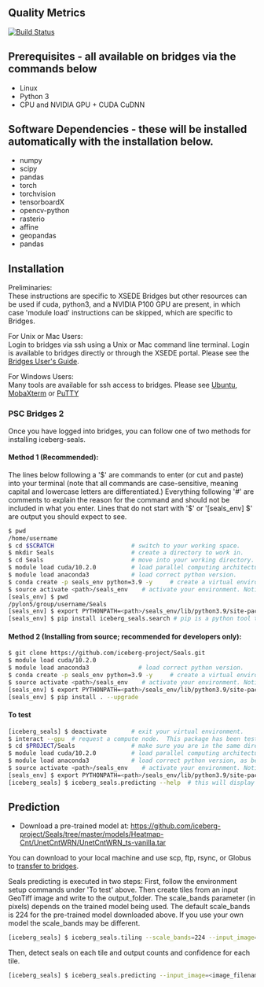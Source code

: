 ## Quality Metrics

[![Build Status](https://travis-ci.com/iceberg-project/Seals.svg?branch=devel)](https://travis-ci.com/iceberg-project/Seals)

## Prerequisites - all available on bridges via the commands below
- Linux
- Python 3
- CPU and NVIDIA GPU + CUDA CuDNN

## Software Dependencies - these will be installed automatically with the installation below.
- numpy
- scipy
- pandas
- torch
- torchvision
- tensorboardX
- opencv-python
- rasterio
- affine
- geopandas
- pandas

## Installation
Preliminaries:  
These instructions are specific to XSEDE Bridges but other resources can be used if cuda, python3, and a NVIDIA P100 GPU are present, in which case 'module load' instructions can be skipped, which are specific to Bridges.  
  
For Unix or Mac Users:    
Login to bridges via ssh using a Unix or Mac command line terminal.  Login is available to bridges directly or through the XSEDE portal. Please see the [Bridges User's Guide](https://portal.xsede.org/psc-bridges).  

For Windows Users:  
Many tools are available for ssh access to bridges.  Please see [Ubuntu](https://ubuntu.com/tutorials/tutorial-ubuntu-on-windows#1-overview), [MobaXterm](https://mobaxterm.mobatek.net) or [PuTTY](https://www.chiark.greenend.org.uk/~sgtatham/putty/)

### PSC Bridges 2
Once you have logged into bridges, you can follow one of two methods for installing iceberg-seals.

#### Method 1 (Recommended):  

The lines below following a '$' are commands to enter (or cut and paste) into your terminal (note that all commands are case-sensitive, meaning capital and lowercase letters are differentiated.)  Everything following '#' are comments to explain the reason for the command and should not be included in what you enter.  Lines that do not start with '$' or '[seals_env] $' are output you should expect to see.

```bash
$ pwd
/home/username
$ cd $SCRATCH                      # switch to your working space.
$ mkdir Seals                      # create a directory to work in.
$ cd Seals                         # move into your working directory.
$ module load cuda/10.2.0          # load parallel computing architecture.
$ module load anaconda3            # load correct python version.
$ conda create -p seals_env python=3.9 -y     # create a virtual environment to isolate your work from the default system.
$ source activate <path>/seals_env    # activate your environment. Notice the command line prompt changes to show your environment on the next line.
[seals_env] $ pwd
/pylon5/group/username/Seals
[seals_env] $ export PYTHONPATH=<path>/seals_env/lib/python3.9/site-packages # set a system variable to point python to your specific code. (Replace <path> with the results of pwd command above.
[seals_env] $ pip install iceberg_seals.search # pip is a python tool to extract the requested software (iceberg_seals.search in this case) from a repository. (this may take several minutes).
```

#### Method 2 (Installing from source; recommended for developers only): 

```bash
$ git clone https://github.com/iceberg-project/Seals.git
$ module load cuda/10.2.0
$ module load anaconda3              # load correct python version.
$ conda create -p seals_env python=3.9 -y     # create a virtual environment to isolate your work from the default system.
$ source activate <path>/seals_env    # activate your environment. Notice the command line prompt changes to show your environment on the next line.
[seals_env] $ export PYTHONPATH=<path>/seals_env/lib/python3.9/site-packages # set a system variable to point python to your specific code. (Replace <path> with the results of pwd command above.
[seals_env] $ pip install . --upgrade
```

#### To test
```bash
[iceberg_seals] $ deactivate       # exit your virtual environment.
$ interact --gpu  # request a compute node.  This package has been tested on P100 GPUs on bridges, but that does not exclude any other resource that offers the same GPUs. (this may take a minute or two or more to receive an allocation).
$ cd $PROJECT/Seals                # make sure you are in the same directory where everything was set up before.
$ module load cuda/10.2.0          # load parallel computing architecture, as before.
$ module load anaconda3            # load correct python version, as before.
$ source activate <path>/seals_env    # activate your environment. Notice the command line prompt changes to show your environment on the next line.
[seals_env] $ export PYTHONPATH=<path>/seals_env/lib/python3.9/site-packages # set a system variable to point python to your specific code. (Replace <path> with the results of pwd command above.
[iceberg_seals] $ iceberg_seals.predicting --help  # this will display a help screen of available usage and parameters.
```
## Prediction
- Download a pre-trained model at: https://github.com/iceberg-project/Seals/tree/master/models/Heatmap-Cnt/UnetCntWRN/UnetCntWRN_ts-vanilla.tar 

You can download to your local machine and use scp, ftp, rsync, or Globus to [transfer to bridges](https://portal.xsede.org/psc-bridges).

Seals predicting is executed in two steps: 
First, follow the environment setup commands under 'To test' above. Then create tiles from an input GeoTiff image and write to the output_folder. The scale_bands parameter (in pixels) depends on the trained model being used.  The default scale_bands is 224 for the pre-trained model downloaded above.  If you use your own model the scale_bands may be different.
```bash
[iceberg_seals] $ iceberg_seals.tiling --scale_bands=224 --input_image=<image_abspath> --output_folder=./test
```
Then, detect seals on each tile and output counts and confidence for each tile.
```bash
[iceberg_seals] $ iceberg_seals.predicting --input_image=<image_filename> --model_architecture=UnetCntWRN --hyperparameter_set=A --training_set=test_vanilla --test_folder=./test --model_path=./ --output_folder=./test_image
```

